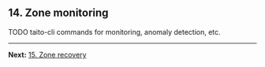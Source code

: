 ## 14. Zone monitoring

TODO taito-cli commands for monitoring, anomaly detection, etc.

---

**Next:** [15. Zone recovery](15-zone-recovery.md)
